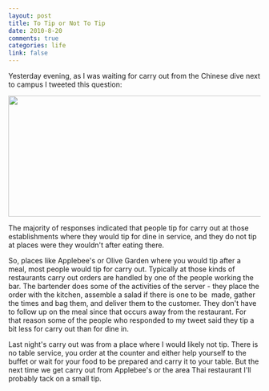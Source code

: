 ```yaml
--- 
layout: post
title: To Tip or Not To Tip
date: 2010-8-20
comments: true
categories: life
link: false
---
```

Yesterday evening, as I was waiting for carry out from the Chinese dive next to campus I tweeted this question:

<a href="http://zanshin.net/wp-content/uploads/2010/08/etiquette.png"><img class="aligncenter size-full wp-image-2398" title="etiquette" src="http://zanshin.net/wp-content/uploads/2010/08/etiquette.png" alt="" width="601" height="241" /></a>

The majority of responses indicated that people tip for carry out at those establishments where they would tip for dine in service, and they do not tip at places were they wouldn't after eating there.

So, places like Applebee's or Olive Garden where you would tip after a meal, most people would tip for carry out. Typically at those kinds of restaurants carry out orders are handled by one of the people working the bar. The bartender does some of the activities of the server - they place the order with the kitchen, assemble a salad if there is one to be  made, gather the times and bag them, and deliver them to the customer. They don't have to follow up on the meal since that occurs away from the restaurant. For that reason some of the people who responded to my tweet said they tip a bit less for carry out than for dine in.

Last night's carry out was from a place where I would likely not tip. There is no table service, you order at the counter and either help yourself to the buffet or wait for your food to be prepared and carry it to your table. But the next time we get carry out from Applebee's or the area Thai restaurant I'll probably tack on a small tip.
